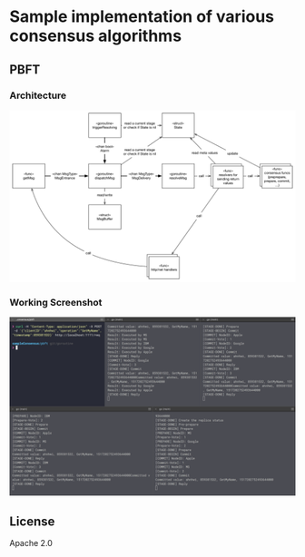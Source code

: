 # Sample implementation of various consensus algorithms

## PBFT
### Architecture
![](./pbft-consensus-architecture.png)

### Working Screenshot
![](./working-screenshot.png)

## License
Apache 2.0